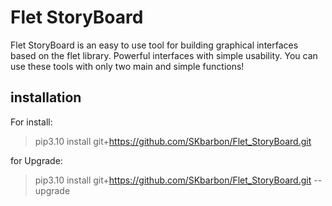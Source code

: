 # Flet StoryBoard
Flet StoryBoard is an easy to use tool for building graphical interfaces based on the flet library. Powerful interfaces with simple usability.
You can use these tools with only two main and simple functions!


## installation
For install:
> pip3.10 install git+https://github.com/SKbarbon/Flet_StoryBoard.git

for Upgrade:
> pip3.10 install git+https://github.com/SKbarbon/Flet_StoryBoard.git --upgrade 
